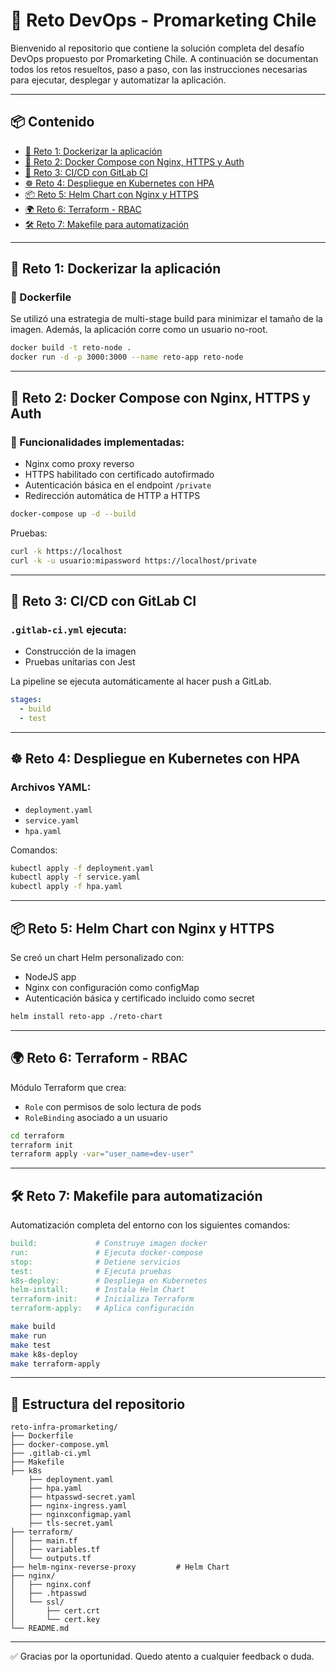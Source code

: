 
# 🚀 Reto DevOps - Promarketing Chile

Bienvenido al repositorio que contiene la solución completa del desafío DevOps propuesto por Promarketing Chile. A continuación se documentan todos los retos resueltos, paso a paso, con las instrucciones necesarias para ejecutar, desplegar y automatizar la aplicación.

---

## 📦 Contenido

- [🔧 Reto 1: Dockerizar la aplicación](#-reto-1-dockerizar-la-aplicación)
- [🧩 Reto 2: Docker Compose con Nginx, HTTPS y Auth](#-reto-2-docker-compose-con-nginx-https-y-auth)
- [🤖 Reto 3: CI/CD con GitLab CI](#-reto-3-cicd-con-gitlab-ci)
- [☸️ Reto 4: Despliegue en Kubernetes con HPA](#-reto-4-despliegue-en-kubernetes-con-hpa)
- [📦 Reto 5: Helm Chart con Nginx y HTTPS](#-reto-5-helm-chart-con-nginx-y-https)
- [🌍 Reto 6: Terraform - RBAC](#-reto-6-terraform---rbac)
- [🛠️ Reto 7: Makefile para automatización](#-reto-7-makefile-para-automatización)

---

## 🔧 Reto 1: Dockerizar la aplicación

### 📁 Dockerfile

Se utilizó una estrategia de multi-stage build para minimizar el tamaño de la imagen. Además, la aplicación corre como un usuario no-root.

```bash
docker build -t reto-node .
docker run -d -p 3000:3000 --name reto-app reto-node
```

---

## 🧩 Reto 2: Docker Compose con Nginx, HTTPS y Auth

### 🔐 Funcionalidades implementadas:
- Nginx como proxy reverso
- HTTPS habilitado con certificado autofirmado
- Autenticación básica en el endpoint `/private`
- Redirección automática de HTTP a HTTPS

```bash
docker-compose up -d --build
```

Pruebas:
```bash
curl -k https://localhost
curl -k -u usuario:mipassword https://localhost/private
```

---

## 🤖 Reto 3: CI/CD con GitLab CI

### `.gitlab-ci.yml` ejecuta:
- Construcción de la imagen
- Pruebas unitarias con Jest

La pipeline se ejecuta automáticamente al hacer push a GitLab.

```yaml
stages:
  - build
  - test
```

---

## ☸️ Reto 4: Despliegue en Kubernetes con HPA

### Archivos YAML:
- `deployment.yaml`
- `service.yaml`
- `hpa.yaml`

Comandos:
```bash
kubectl apply -f deployment.yaml
kubectl apply -f service.yaml
kubectl apply -f hpa.yaml
```

---

## 📦 Reto 5: Helm Chart con Nginx y HTTPS

Se creó un chart Helm personalizado con:
- NodeJS app
- Nginx con configuración como configMap
- Autenticación básica y certificado incluido como secret

```bash
helm install reto-app ./reto-chart
```

---

## 🌍 Reto 6: Terraform - RBAC

Módulo Terraform que crea:
- `Role` con permisos de solo lectura de pods
- `RoleBinding` asociado a un usuario

```bash
cd terraform
terraform init
terraform apply -var="user_name=dev-user"
```

---

## 🛠️ Reto 7: Makefile para automatización

Automatización completa del entorno con los siguientes comandos:

```makefile
build:             # Construye imagen docker
run:               # Ejecuta docker-compose
stop:              # Detiene servicios
test:              # Ejecuta pruebas
k8s-deploy:        # Despliega en Kubernetes
helm-install:      # Instala Helm Chart
terraform-init:    # Inicializa Terraform
terraform-apply:   # Aplica configuración
```

```bash
make build
make run
make test
make k8s-deploy
make terraform-apply
```

---

## 📁 Estructura del repositorio

```
reto-infra-promarketing/
├── Dockerfile
├── docker-compose.yml
├── .gitlab-ci.yml
├── Makefile
├── k8s
    ├── deployment.yaml
    ├── hpa.yaml
    ├── htpasswd-secret.yaml
    ├── nginx-ingress.yaml
    ├── nginxconfigmap.yaml
    ├── tls-secret.yaml
├── terraform/
│   ├── main.tf
│   ├── variables.tf
│   └── outputs.tf
├── helm-nginx-reverse-proxy         # Helm Chart
├── nginx/
│   ├── nginx.conf
│   ├── .htpasswd
│   └── ssl/
│       ├── cert.crt
│       └── cert.key
└── README.md
```

---


✅ Gracias por la oportunidad. Quedo atento a cualquier feedback o duda.
